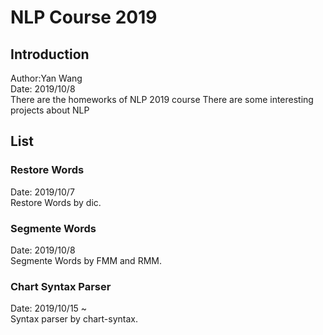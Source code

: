 # NLP Course 2019
## Introduction
Author:Yan Wang <br>
Date: 2019/10/8 <br>
There are the homeworks of NLP 2019 course
There are some interesting projects about NLP<br>

## List
### Restore Words
Date: 2019/10/7 <br>
Restore Words by dic.

### Segmente Words
Date: 2019/10/8 <br>
Segmente Words by FMM and RMM.

### Chart Syntax Parser
Date: 2019/10/15 ~ <br>
Syntax parser by chart-syntax.

